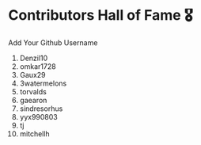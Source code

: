 # Contributors Hall of Fame 🎖
Add Your Github Username

1. Denzil10
2. omkar1728
3. Gaux29
4. 3watermelons
5. torvalds
6. gaearon
7. sindresorhus
8. yyx990803
9. tj
10. mitchellh










